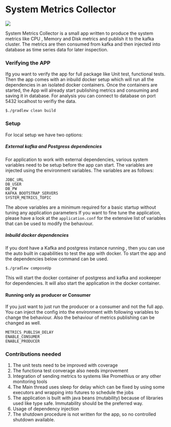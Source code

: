 # System Metrics Collector

[![](https://jitpack.io/v/sahlone/SystemMetricsCollector.svg?label=Release)](https://jitpack.io/#sahlone/SystemMetricsCollector)

System Metrics Collector is a small app written to produce the system metrics like CPU , Memory and Disk metrics and publish it to the kafka cluster. The metrics are then consumed from kafka and then injected into database as time series data for later inspection.
### Verifying the APP
Ifg you want to verify the app for full package like Unit test, functional tests.
Then the app comes with an inbuild docker setup which will run all the  dependencies in an isolated docker containers. Once the containers are started, the App will already start publishing metrics and consuming and saving it in database. For analysis you can connect to database on port 5432 localhost to verifiy the data.
```
$./gradlew clean build
```
### Setup
For local setup we have two options:
##### External kafka and Postgress dependencies
For application to work with external dependencies, various system variables need to be setup before the app can start. The variables are injected using the environment variables. The variables are as follows:
```
JDBC_URL
DB_USER
DB_PW
KAFKA_BOOTSTRAP_SERVERS
SYSTEM_METRICS_TOPIC
```
The above variables are a minimum required for a basic startup without tuning any application parameters
If you want to fine tune the application, please have a look at the `application.conf` for the extensive list of variables that can be used to modify the behaviour.
##### Inbuild docker dependencies
If you dont have a Kafka and postgress instance running , then you can use the auto built in capabilities to test the app with docker.
To start the app and the dependencies below command can be used.
```
$./gradlew composeUp
```
This will start the docker container of postgress and kafka and xookeeper for dependencies. It will also start the application
in the docker container.

#### Running only as producer or Consumer
If you just want to just run the producer or a consumer and not the full app. You can inject the config into the environment with following variables to change the behaviour.  Also the behaviour of metrics publishing can be changed as well.
```
METRICS_PUBLISH_DELAY
ENABLE_CONSUMER
ENABLE_PRODUCER
```
### Contributions needed
1.  The unit tests need to be improved with coverage
2.  The functiona  test converage also needs improvement
3.  Integration of sending metrics to systems like Promethius or any other monitoring tools
4.  The Main thread uses sleep for delay which can be fixed by using some executors and wrapping into futures to schedule the jobs
5.  The application is built with java beans (mutability) because of libraries used like type safe. Immutability should be the preferred way.
6.  Usage of dependency injection
7.  The shutdown procedure is not written for the app, so no controlled shutdown available.
